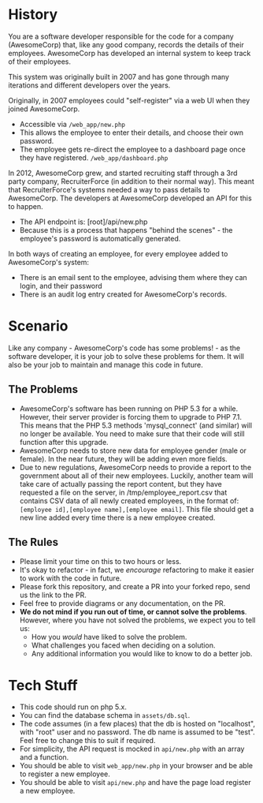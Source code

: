 # History

You are a software developer responsible for the code for a company (AwesomeCorp) that, like any good company, records the details of their employees. AwesomeCorp has developed an internal system to keep track of their employees. 

This system was originally built in 2007 and has gone through many iterations and different developers over the years. 

Originally, in 2007 employees could "self-register" via a web UI when they joined AwesomeCorp.

 - Accessible via `/web_app/new.php`
 - This allows the employee to enter their details, and choose their own password.
 - The employee gets re-direct the employee to a dashboard page once they have registered. `/web_app/dashboard.php`

In 2012, AwesomeCorp grew, and started recruiting staff through a 3rd party company, RecruiterForce (in addition to their normal way). This meant that RecruiterForce's systems needed a way to pass details to AwesomeCorp. The developers at AwesomeCorp developed an API for this to happen.

 - The API endpoint is: [root]/api/new.php
 - Because this is a process that happens "behind the scenes" - the employee's password is automatically generated.

In both ways of creating an employee, for every employee added to AwesomeCorp's system:

 - There is an email sent to the employee, advising them where they can login, and their password
 - There is an audit log entry created for AwesomeCorp's records.


# Scenario
Like any company - AwesomeCorp's code has some problems! - as the software developer, it is your job to solve these problems for them. It will also be your job to maintain and manage this code in future.  

## The Problems
 - AwesomeCorp's software has been running on PHP 5.3 for a while. However, their server provider is forcing them to upgrade to PHP 7.1. This means that the PHP 5.3 methods 'mysql_connect' (and similar) will no longer be available. You need to make sure that their code will still function after this upgrade.
 - AwesomeCorp needs to store new data for employee gender (male or female). In the near future, they will be adding even more fields.
 - Due to new regulations, AwesomeCorp needs to provide a report to the government about all of their new employees. Luckily, another team will take care of actually passing the report content, but they have requested a file on the server, in /tmp/employee_report.csv that contains CSV data of all newly created employees, in the format of: `[employee id],[employee name],[employee email]`. This file should get a new line added every time there is a new employee created.

## The Rules
 - Please limit your time on this to two hours or less.
 - It's okay to refactor - in fact, we _encourage_ refactoring to make it easier to work with the code in future. 
 - Please fork this repository, and create a PR into your forked repo, send us the link to the PR.
 - Feel free to provide diagrams or any documentation, on the PR.
 - **We do not mind if you run out of time, or cannot solve the problems**. However, where you have not solved the problems, we expect you to tell us:
     - How you _would_ have liked to solve the problem.
     - What challenges you faced when deciding on a solution.
     - Any additional information you would like to know to do a better job.
  
# Tech Stuff 
- This code should run on php 5.x. 
- You can find the database schema in `assets/db.sql`.
- The code assumes (in a few places) that the db is hosted on "localhost", with "root" user and no password. The db name is assumed to be "test". Feel free to change this to suit if required.
- For simplicity, the API request is mocked in `api/new.php` with an array and a function.
- You should be able to visit `web_app/new.php` in your browser and be able to register a new employee.
- You should be able to visit `api/new.php` and have the page load register a new employee.



